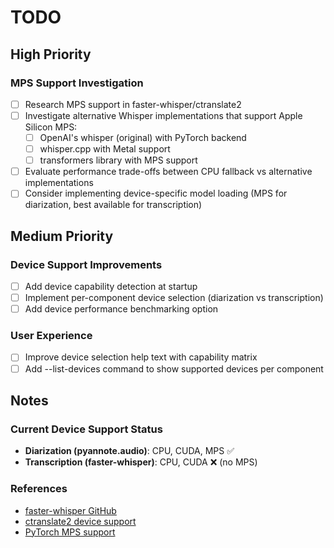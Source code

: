 # TODO

## High Priority

### MPS Support Investigation
- [ ] Research MPS support in faster-whisper/ctranslate2
- [ ] Investigate alternative Whisper implementations that support Apple Silicon MPS:
  - [ ] OpenAI's whisper (original) with PyTorch backend
  - [ ] whisper.cpp with Metal support
  - [ ] transformers library with MPS support
- [ ] Evaluate performance trade-offs between CPU fallback vs alternative implementations
- [ ] Consider implementing device-specific model loading (MPS for diarization, best available for transcription)

## Medium Priority

### Device Support Improvements
- [ ] Add device capability detection at startup
- [ ] Implement per-component device selection (diarization vs transcription)
- [ ] Add device performance benchmarking option

### User Experience
- [ ] Improve device selection help text with capability matrix
- [ ] Add --list-devices command to show supported devices per component

## Notes

### Current Device Support Status
- **Diarization (pyannote.audio)**: CPU, CUDA, MPS ✅
- **Transcription (faster-whisper)**: CPU, CUDA ❌ (no MPS)

### References
- [faster-whisper GitHub](https://github.com/guillaumekln/faster-whisper)
- [ctranslate2 device support](https://opennmt.net/CTranslate2/python_api.html#devices)
- [PyTorch MPS support](https://pytorch.org/docs/stable/notes/mps.html)